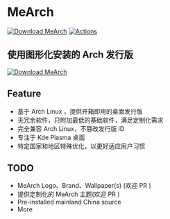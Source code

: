 # MeArch

[![Download MeArch](https://img.shields.io/sourceforge/dt/mearch.svg)](https://sourceforge.net/projects/mearch/files/latest/download)  [![Actions](https://github.com/dengsgo/mearch/workflows/BuildISO/badge.svg)](https://github.com/dengsgo/mearch/actions)

## 使用图形化安装的 Arch 发行版

[![Download MeArch](https://a.fsdn.com/con/app/sf-download-button)](https://sourceforge.net/projects/mearch/files/latest/download)

## Feature

- 基于 Arch Linux ，提供开箱即用的桌面发行版  
- 无冗余软件，只附加最低的基础软件，满足定制化需求    
- 完全兼容 Arch Linux，不篡改发行版 ID  
- 专注于 Kde Plasma 桌面  
- 特定国家和地区特殊优化，以更好适应用户习惯  

## TODO

- MeArch Logo、Brand、Wallpaper(s) (欢迎 PR )  
- 提供定制化的 MeArch 主题(欢迎 PR )  
- Pre-installed mainland China source  
- More